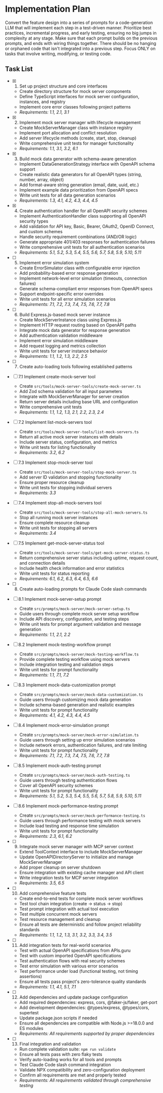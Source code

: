 # Implementation Plan

Convert the feature design into a series of prompts for a code-generation LLM that will implement each step in a test-driven manner. Prioritize best practices, incremental progress, and early testing, ensuring no big jumps in complexity at any stage. Make sure that each prompt builds on the previous prompts, and ends with wiring things together. There should be no hanging or orphaned code that isn't integrated into a previous step. Focus ONLY on tasks that involve writing, modifying, or testing code.

## Task List

- [x] 1. Set up project structure and core interfaces
  - Create directory structure for mock server components
  - Define TypeScript interfaces for mock server configuration, instances, and registry
  - Implement core error classes following project patterns
  - _Requirements: 1.1, 2.1, 3.1_

- [x] 2. Implement mock server manager with lifecycle management
  - Create MockServerManager class with instance registry
  - Implement port allocation and conflict resolution
  - Add server lifecycle methods (create, start, stop, cleanup)
  - Write comprehensive unit tests for manager functionality
  - _Requirements: 1.1, 3.1, 3.2, 6.1_

- [x] 3. Build mock data generator with schema-aware generation
  - Implement DataGenerationStrategy interface with OpenAPI schema support
  - Create realistic data generators for all OpenAPI types (string, number, array, object)
  - Add format-aware string generation (email, date, uuid, etc.)
  - Implement example data prioritization from OpenAPI specs
  - Write unit tests for all data generation scenarios
  - _Requirements: 1.3, 4.1, 4.2, 4.3, 4.4, 4.5_

- [x] 4. Create authentication handler for all OpenAPI security schemes
  - Implement AuthenticationHandler class supporting all OpenAPI security types
  - Add validation for API key, Basic, Bearer, OAuth2, OpenID Connect, and custom schemes
  - Handle security requirement combinations (AND/OR logic)
  - Generate appropriate 401/403 responses for authentication failures
  - Write comprehensive unit tests for all authentication scenarios
  - _Requirements: 5.1, 5.2, 5.3, 5.4, 5.5, 5.6, 5.7, 5.8, 5.9, 5.10, 5.11_

- [ ] 5. Implement error simulation system
  - Create ErrorSimulator class with configurable error injection
  - Add probability-based error response generation
  - Implement network-level error simulation (timeouts, connection failures)
  - Generate schema-compliant error responses from OpenAPI specs
  - Support endpoint-specific error overrides
  - Write unit tests for all error simulation scenarios
  - _Requirements: 7.1, 7.2, 7.3, 7.4, 7.5, 7.6, 7.7, 7.8_

- [ ] 6. Build Express.js-based mock server instance
  - Create MockServerInstance class using Express.js
  - Implement HTTP request routing based on OpenAPI paths
  - Integrate mock data generator for response generation
  - Add authentication validation middleware
  - Implement error simulation middleware
  - Add request logging and metrics collection
  - Write unit tests for server instance behavior
  - _Requirements: 1.1, 1.2, 1.3, 2.2, 2.5_

- [ ] 7. Create auto-loading tools following established patterns
- [ ] 7.1 Implement create-mock-server tool
  - Create `src/tools/mock-server-tools/create-mock-server.ts`
  - Add Zod schema validation for all input parameters
  - Integrate with MockServerManager for server creation
  - Return server details including base URL and configuration
  - Write comprehensive unit tests
  - _Requirements: 1.1, 1.2, 1.3, 2.1, 2.2, 2.3, 2.4_

- [ ] 7.2 Implement list-mock-servers tool
  - Create `src/tools/mock-server-tools/list-mock-servers.ts`
  - Return all active mock server instances with details
  - Include server status, configuration, and metrics
  - Write unit tests for listing functionality
  - _Requirements: 3.2, 6.2_

- [ ] 7.3 Implement stop-mock-server tool
  - Create `src/tools/mock-server-tools/stop-mock-server.ts`
  - Add server ID validation and stopping functionality
  - Ensure proper resource cleanup
  - Write unit tests for stopping individual servers
  - _Requirements: 3.3_

- [ ] 7.4 Implement stop-all-mock-servers tool
  - Create `src/tools/mock-server-tools/stop-all-mock-servers.ts`
  - Stop all running mock server instances
  - Ensure complete resource cleanup
  - Write unit tests for stopping all servers
  - _Requirements: 3.4_

- [ ] 7.5 Implement get-mock-server-status tool
  - Create `src/tools/mock-server-tools/get-mock-server-status.ts`
  - Return comprehensive server status including uptime, request count, and connection details
  - Include health check information and error statistics
  - Write unit tests for status reporting
  - _Requirements: 6.1, 6.2, 6.3, 6.4, 6.5, 6.6_

- [ ] 8. Create auto-loading prompts for Claude Code slash commands
- [ ] 8.1 Implement mock-server-setup prompt
  - Create `src/prompts/mock-server/mock-server-setup.ts`
  - Guide users through complete mock server setup workflow
  - Include API discovery, configuration, and testing steps
  - Write unit tests for prompt argument validation and message generation
  - _Requirements: 1.1, 2.1, 2.2_

- [ ] 8.2 Implement mock-testing-workflow prompt
  - Create `src/prompts/mock-server/mock-testing-workflow.ts`
  - Provide complete testing workflow using mock servers
  - Include integration testing and validation steps
  - Write unit tests for prompt functionality
  - _Requirements: 1.1, 7.1, 7.2_

- [ ] 8.3 Implement mock-data-customization prompt
  - Create `src/prompts/mock-server/mock-data-customization.ts`
  - Guide users through customizing mock data generation
  - Include schema-based generation and realistic examples
  - Write unit tests for prompt functionality
  - _Requirements: 4.1, 4.2, 4.3, 4.4, 4.5_

- [ ] 8.4 Implement mock-error-simulation prompt
  - Create `src/prompts/mock-server/mock-error-simulation.ts`
  - Guide users through setting up error simulation scenarios
  - Include network errors, authentication failures, and rate limiting
  - Write unit tests for prompt functionality
  - _Requirements: 7.1, 7.2, 7.3, 7.4, 7.5, 7.6, 7.7, 7.8_

- [ ] 8.5 Implement mock-auth-testing prompt
  - Create `src/prompts/mock-server/mock-auth-testing.ts`
  - Guide users through testing authentication flows
  - Cover all OpenAPI security schemes
  - Write unit tests for prompt functionality
  - _Requirements: 5.1, 5.2, 5.3, 5.4, 5.5, 5.6, 5.7, 5.8, 5.9, 5.10, 5.11_

- [ ] 8.6 Implement mock-performance-testing prompt
  - Create `src/prompts/mock-server/mock-performance-testing.ts`
  - Guide users through performance testing with mock servers
  - Include load testing and response time simulation
  - Write unit tests for prompt functionality
  - _Requirements: 2.3, 6.1, 6.2_

- [ ] 9. Integrate mock server manager with MCP server context
  - Extend ToolContext interface to include MockServerManager
  - Update OpenAPIDirectoryServer to initialize and manage MockServerManager
  - Add proper cleanup on server shutdown
  - Ensure integration with existing cache manager and API client
  - Write integration tests for MCP server integration
  - _Requirements: 3.5, 6.5_

- [ ] 10. Add comprehensive feature tests
  - Create end-to-end tests for complete mock server workflows
  - Test tool chain integration (create → status → stop)
  - Test prompt integration with actual tool execution
  - Test multiple concurrent mock servers
  - Test resource management and cleanup
  - Ensure all tests are deterministic and follow project reliability standards
  - _Requirements: 1.1, 1.2, 1.3, 3.1, 3.2, 3.3, 3.4, 3.5_

- [ ] 11. Add integration tests for real-world scenarios
  - Test with actual OpenAPI specifications from APIs.guru
  - Test with custom imported OpenAPI specifications
  - Test authentication flows with real security schemes
  - Test error simulation with various error scenarios
  - Test performance under load (functional testing, not timing assertions)
  - Ensure all tests pass project's zero-tolerance quality standards
  - _Requirements: 1.1, 4.1, 5.1, 7.1_

- [ ] 12. Add dependencies and update package configuration
  - Add required dependencies: express, cors, @faker-js/faker, get-port
  - Add development dependencies: @types/express, @types/cors, supertest
  - Update package.json scripts if needed
  - Ensure all dependencies are compatible with Node.js >=18.0.0 and ES modules
  - _Requirements: All requirements supported by proper dependencies_

- [ ] 13. Final integration and validation
  - Run complete validation suite: `npm run validate`
  - Ensure all tests pass with zero flaky tests
  - Verify auto-loading works for all tools and prompts
  - Test Claude Code slash command integration
  - Validate NPX compatibility and zero-configuration deployment
  - Confirm all requirements are met and properly tested
  - _Requirements: All requirements validated through comprehensive testing_